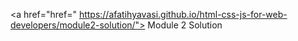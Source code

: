 <a href="href=" https://afatihyavasi.github.io/html-css-js-for-web-developers/module2-solution/"> Module 2 Solution </a>
